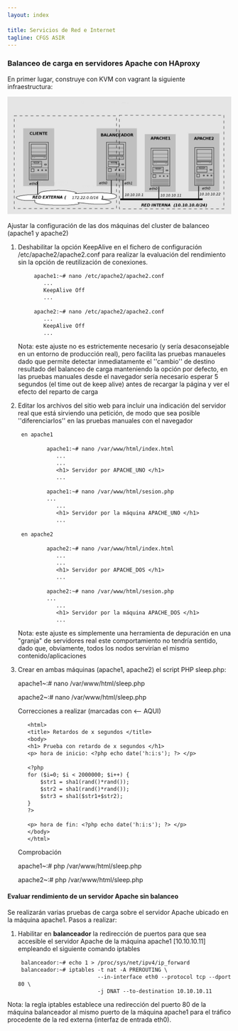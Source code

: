 ```yaml
---
layout: index

title: Servicios de Red e Internet
tagline: CFGS ASIR
---
```


### Balanceo de carga en servidores Apache con HAproxy

En primer lugar, construye con KVM con vagrant la siguiente infraestructura:

![haproxy](haproxy.jpg)

Ajustar la configuración de las dos máquinas del cluster de balanceo (apache1 y apache2)

1. Deshabilitar la opción KeepAlive en el fichero de configuración /etc/apache2/apache2.conf para realizar la evaluación del rendimiento sin la opción de reutilización de conexiones.

    	    apache1:~# nano /etc/apache2/apache2.conf  
    	       ...
    	       KeepAlive Off
    	       ...

    	    apache2:~# nano /etc/apache2/apache2.conf  
    	       ...
    	       KeepAlive Off
    	       ...

    Nota: este ajuste no es estrictemente necesario (y sería desaconsejable en un entorno de producción real), pero facilita las pruebas manaueles dado que permite detectar inmediatamente el ''cambio'' de destino resultado del balanceo de carga manteniendo la opción por defecto, en las pruebas manuales desde el navegador sería necesario esperar 5 segundos (el time out de keep alive) antes de recargar la página y ver el efecto del reparto de carga

2. Editar los archivos del sitio web para incluir una indicación del servidor real que está sirviendo una petición, de modo que sea posible ''diferenciarlos'' en las pruebas manuales con el navegador 
		
		en apache1

        	    apache1:~# nano /var/www/html/index.html
        	       ...
        	       ...
        	       <h1> Servidor por APACHE_UNO </h1>
        	       ...

        	    apache1:~# nano /var/www/html/sesion.php	
        	    ...
        	       ...
        	       <h1> Servidor por la máquina APACHE_UNO </h1>
        	       ...

        en apache2	

        	    apache2:~# nano /var/www/html/index.html
        	       ...
        	       ...
        	       <h1> Servidor por APACHE_DOS </h1>
        	       ...

        	    apache2:~# nano /var/www/html/sesion.php	
        	    ...
        	       ...
        	       <h1> Servidor por la máquina APACHE_DOS </h1>
        	       ...

    Nota: este ajuste es simplemente una herramienta de depuración en una "granja" de servidores real este comportamiento no tendría sentido, dado que, obviamente, todos los nodos servirían el mismo contenido/aplicaciones

3. Crear en ambas máquinas (apache1, apache2) el script PHP sleep.php:
    
    apache1~:# nano /var/www/html/sleep.php

    apache2~:# nano /var/www/html/sleep.php

    Correcciones a realizar (marcadas con <-- AQUI)

          <html>
          <title> Retardos de x segundos </title>
          <body>
          <h1> Prueba con retardo de x segundos </h1>
          <p> hora de inicio: <?php echo date('h:i:s'); ?> </p>

          <?php  
          for ($i=0; $i < 2000000; $i++) {    
              $str1 = sha1(rand()*rand());  
              $str2 = sha1(rand()*rand());  
              $str3 = sha1($str1+$str2);    
          }
          ?>

          <p> hora de fin: <?php echo date('h:i:s'); ?> </p>
          </body>
          </html>

    Comprobación

    apache1~:# php /var/www/html/sleep.php

    apache2~:# php /var/www/html/sleep.php



#### Evaluar rendimiento de un servidor Apache sin balanceo

Se realizarán varias pruebas de carga sobre el servidor Apache ubicado en la máquina apache1. Pasos a realizar:

1. Habilitar en **balanceador** la redirección de puertos para que sea accesible el servidor Apache de la máquina apache1 [10.10.10.11] empleando el siguiente comando iptables

	    balanceador:~# echo 1 > /proc/sys/net/ipv4/ip_forward
	    balanceador:~# iptables -t nat -A PREROUTING \
	                            --in-interface eth0 --protocol tcp --dport 80 \
	                            -j DNAT --to-destination 10.10.10.11

Nota: la regla iptables establece una redirección del puerto 80 de la máquina balanceador al mismo puerto de la máquina apache1 para el tráfico procedente de la red externa (interfaz de entrada eth0).



